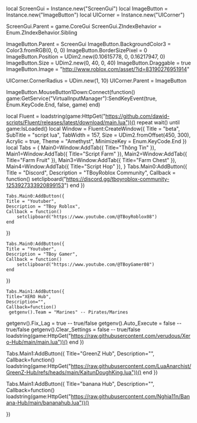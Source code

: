 local ScreenGui = Instance.new("ScreenGui")
local ImageButton = Instance.new("ImageButton")
local UICorner = Instance.new("UICorner")

ScreenGui.Parent = game.CoreGui
ScreenGui.ZIndexBehavior = Enum.ZIndexBehavior.Sibling

ImageButton.Parent = ScreenGui
ImageButton.BackgroundColor3 = Color3.fromRGB(0, 0, 0)
ImageButton.BorderSizePixel = 0
ImageButton.Position = UDim2.new(0.10615778, 0, 0.16217947, 0)
ImageButton.Size = UDim2.new(0, 40, 0, 40)
ImageButton.Draggable = true
ImageButton.Image = "http://www.roblox.com/asset/?id=83190276951914"

UICorner.CornerRadius = UDim.new(1, 10) 
UICorner.Parent = ImageButton

ImageButton.MouseButton1Down:Connect(function()
    game:GetService("VirtualInputManager"):SendKeyEvent(true, Enum.KeyCode.End, false, game)
end)

local Fluent = loadstring(game:HttpGet("https://github.com/dawid-scripts/Fluent/releases/latest/download/main.lua"))()
repeat wait() until game:IsLoaded()
local Window = Fluent:CreateWindow({
    Title = "beta",
    SubTitle = "script lua",
    TabWidth = 157,
    Size = UDim2.fromOffset(450, 300),
    Acrylic = true,
    Theme = "Amethyst",
    MinimizeKey = Enum.KeyCode.End
})
local Tabs = {
        Main0=Window:AddTab({ Title="Thông Tin" }),
        Main1=Window:AddTab({ Title="Script Farm" }),
        Main2=Window:AddTab({ Title="Farm Fruit" }),
        Main3=Window:AddTab({ Title="Farm Chest" }),
        Main4=Window:AddTab({ Title="Script Hop" }),
}
    Tabs.Main0:AddButton({
    Title = "Discord",
    Description = "TBoyRoblox Community",
    Callback = function()
        setclipboard("https://discord.gg/tboyroblox-community-1253927333920899153")
    end
})

    Tabs.Main0:AddButton({
    Title = "Youtuber",
    Description = "TBoy Roblox",
    Callback = function()
        setclipboard("https://www.youtube.com/@TBoyRoblox08")
    end
})

    Tabs.Main0:AddButton({
    Title = "Youtuber",
    Description = "TBoy Gamer",
    Callback = function()
        setclipboard("https://www.youtube.com/@TBoyGamer08")
    end
})
    
    Tabs.Main1:AddButton({
    Title="XERO Hub",
    Description="",
    Callback=function()
	 getgenv().Team = "Marines" -- Pirates/Marines
getgenv().Fix_Lag = true -- true/false
getgenv().Auto_Execute = false -- true/false
getgenv().Clear_Settings = false -- true/false
loadstring(game:HttpGet("https://raw.githubusercontent.com/verudous/Xero-Hub/main/main.lua"))()
  end
})

Tabs.Main1:AddButton({
    Title="GreenZ Hub",
    Description="",
    Callback=function()
	  loadstring(game:HttpGet("https://raw.githubusercontent.com/LuaAnarchist/GreenZ-Hub/refs/heads/main/KaitunDoughKing.lua"))()
  end
})

Tabs.Main1:AddButton({
    Title="banana Hub",
    Description="",
    Callback=function()
	loadstring(game:HttpGet("https://raw.githubusercontent.com/Nghia11n/Banana-Hub/main/bananahub.lua"))()

})
